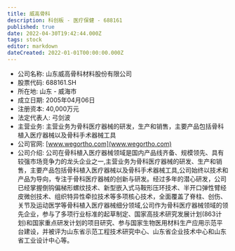 ```yaml
---
title: 威高骨科
description: 科创板 - 医疗保健 - 688161
published: true
date: 2022-04-30T19:42:44.000Z
tags: stock
editor: markdown
dateCreated: 2022-01-01T00:00:00.000Z
---
```


- 公司名称: 山东威高骨科材料股份有限公司
- 股票代码: 688161.SH
- 所在地: 山东 - 威海市
- 成立日期: 2005年04月06日
- 注册资本: 40,000万元
- 法定代表人: 弓剑波
- 主营业务: 主营业务为骨科医疗器械的研发，生产和销售，主要产品包括骨科植入医疗器械以及骨科手术器械工具
- 公司官网: [www.wegortho.com](www.wegortho.com)
- 公司介绍: 公司在骨科植入医疗器械领域是国内产品线齐备、规模领先、具有较强市场竞争力的龙头企业之一,主营业务为骨科医疗器械的研发、生产和销售，主要产品包括骨科植入医疗器械以及骨科手术器械工具,公司始终以技术和产品为导向，专注于骨科医疗器械的创新与研发。经过多年的潜心研发，公司已经掌握倒钩偏梯形螺纹技术、新型嵌入式马鞍形压环技术、半开口弹性臂经皮微创技术、组织特异性牵拉技术等多项核心技术，全面覆盖了脊柱、创伤、关节及运动医学等骨科植入医疗器械细分领域,公司作为骨科医疗器械领域的领先企业，参与了多项行业标准的起草制定、国家高技术研究发展计划(863计划)和国家重点研发计划的项目研究、参与国家生物医用材料生产应用示范平台建设，并被评为山东省示范工程技术研究中心、山东省企业技术中心和山东省工业设计中心等。


